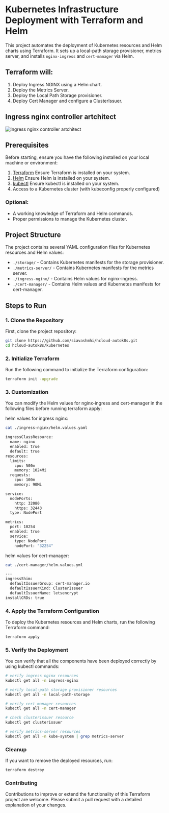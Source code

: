 # Kubernetes Infrastructure Deployment with Terraform and Helm

This project automates the deployment of Kubernetes resources and Helm charts using Terraform. It sets up a local-path storage provisioner, metrics server, and installs `nginx-ingress` and `cert-manager` via Helm.

## Terraform will:

1. Deploy Ingress NGINX using a Helm chart.
2. Deploy the Metrics Server.
3. Deploy the Local Path Storage provisioner.
4. Deploy Cert Manager and configure a ClusterIssuer.

## Ingress nginx controller artchitect 

![Ingress nginx controller artchitect](../images/ingress-nginx.png "Ingress nginx controller artchitect")

## Prerequisites

Before starting, ensure you have the following installed on your local machine or environment:

1. [Terraform](https://www.terraform.io/downloads.html) Ensure Terraform is installed on your system.
2. [Helm](https://helm.sh/docs/intro/install/) Ensure Helm is installed on your system.
3. [kubectl](https://kubernetes.io/docs/tasks/tools/) Ensure kubectl is installed on your system.
4. Access to a Kubernetes cluster (with kubeconfig properly configured)

### Optional:

- A working knowledge of Terraform and Helm commands.
- Proper permissions to manage the Kubernetes cluster.

## Project Structure

The project contains several YAML configuration files for Kubernetes resources and Helm values:

- `./storage/` - Contains Kubernetes manifests for the storage provisioner.
- `./metrics-server/` - Contains Kubernetes manifests for the metrics server.
- `./ingress-nginx/` - Contains Helm values for nginx-ingress.
- `./cert-manager/` - Contains Helm values and Kubernetes manifests for cert-manager.

## Steps to Run

### 1. Clone the Repository

First, clone the project repository:

```bash
git clone https://github.com/siavashmhi/hcloud-autok8s.git
cd hcloud-autok8s/kubernetes
```

### 2. Initialize Terraform

Run the following command to initialize the Terraform configuration:

```bash
terraform init -upgrade
```

### 3. Customization

You can modify the Helm values for nginx-ingress and cert-manager in the following files before running terraform apply:

helm values for ingress nginx:

```bash
cat ./ingress-nginx/helm.values.yaml             

ingressClassResource:
  name: nginx
  enabled: true
  default: true
resources:
  limits:
    cpu: 500m
    memory: 1024Mi
  requests:
    cpu: 100m
    memory: 90Mi

service:
  nodePorts:
    http: 32080   
    https: 32443  
  type: NodePort

metrics:
  port: 10254
  enabled: true
  service:
    type: NodePort
    nodePort: "32254"
```

helm values for cert-manager:

```bash
cat ./cert-manager/helm.values.yml 

---
ingressShim:
  defaultIssuerGroup: cert-manager.io
  defaultIssuerKind: ClusterIssuer
  defaultIssuerName: letsencrypt
installCRDs: true   

```

### 4. Apply the Terraform Configuration

To deploy the Kubernetes resources and Helm charts, run the following Terraform command:

```bash
terraform apply
```

### 5. Verify the Deployment

You can verify that all the components have been deployed correctly by using kubectl commands:

```bash
# verify ingress nginx resources
kubectl get all -n ingress-nginx

# verify local-path storage provisioner resources
kubectl get all -n local-path-storage

# verify cert-manager resources
kubectl get all -n cert-manager

# check clusterissuer resource
kubectl get clusterissuer

# verify metrics-server resources
kubectl get all -n kube-system | grep metrics-server
```

### Cleanup

If you want to remove the deployed resources, run:

```bash
terraform destroy
```

### Contributing

Contributions to improve or extend the functionality of this Terraform project are welcome. Please submit a pull request with a detailed explanation of your changes.
